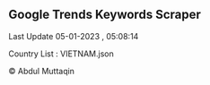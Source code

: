 

## Google Trends Keywords Scraper 
 
Last Update 05-01-2023 , 05:08:14

Country List :
VIETNAM.json



© Abdul Muttaqin 
